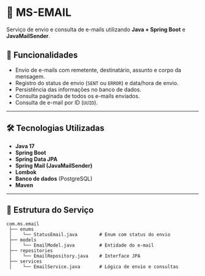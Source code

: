 # 📧 MS-EMAIL

Serviço de envio e consulta de e-mails utilizando **Java + Spring Boot** e **JavaMailSender**.

## 🚀 Funcionalidades
- Envio de e-mails com remetente, destinatário, assunto e corpo da mensagem.
- Registro do status de envio (`SENT` ou `ERROR`) e data/hora de envio.
- Persistência das informações no banco de dados.
- Consulta paginada de todos os e-mails enviados.
- Consulta de e-mail por ID (`UUID`).

---

## 🛠 Tecnologias Utilizadas
- **Java 17**
- **Spring Boot**
- **Spring Data JPA**
- **Spring Mail (JavaMailSender)**
- **Lombok**
- **Banco de dados** (PostgreSQL)
- **Maven**

---

## 📂 Estrutura do Serviço
```text
com.ms.email
 ├── enums
 │    └── StatusEmail.java        # Enum com status do envio
 ├── models
 │    └── EmailModel.java         # Entidade do e-mail
 ├── repositories
 │    └── EmailRepository.java    # Interface JPA
 ├── services
 │    └── EmailService.java       # Lógica de envio e consultas
